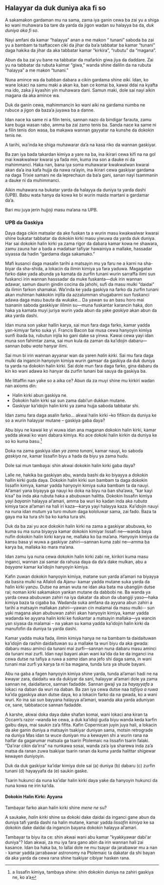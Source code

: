 ## Halayyar da duk duniya aka fi so

A sakamakon gardaman mu na sama, zama iya ganin cewa ba zai yu a shiga ko wani muhawara ba tare da yarda da jigon wadan su halayya ba da, *duk duniya aka fi so*.

Nayi amfani da kamar “halayya” anan a me makon “ tunani” saboda ba zai yu a bambam ta tsaftaccen ciki da jihar da ba’a tabbatar ba kamar “tunani” daga hakika da jihar da aka tabbatar kamar “kirkira”, “rubutu” da “magana”.

Abun da ba zai yu bane na tabbatar da mafarkin giwa jiya da daddare. Zai yu na tabbatar da rubuta kalmar “giwa,” wanda shine dalilin da na rubuta “halayya” a me makon “tunani.”

Nuna amince wa da babban dabara a cikin gardama shine *aiki*. Idan, ko wane lokaci na samu maki a akan ka, ban ce komai ba, kawai ddai na kyafta ma ido, zaka ji kyashin yin muhawara dani. Samun maki, dole sai nayi aikin magana da aka amince wa.

Duk da ganin cewa, mahimmancin ko wani aiki na gardama numba ne rubuce a jigon da baza’a juyawa ba a danne.

Idan nace ka same ni a filin tenis, sannan nazo da bindigar farauta, zamu kare buga wasan rabo, amma ba zai zamo tenis ba. Sanda nace ka same ni a filin tenis don wasa, ba makawa wannan gayyatar na kunshe da dokokin tenis ne.

A tarihi, wa’inda ke shiga muhawarar da’a na kasa riko da wannan gaskiyar.

Ba zan iya bada takardan kimiya a yare na ba, ina ikirari cewa kifi na na gol mai kwakwalwar kwarai ya fada min, kuma ina son a dauke ni da mahimmanci. Haka nan, bana iya soma muhawarar kwakwalwan kwarai akan da’a ina kafa hujja da nawa ra’ayin, ina ikirari cewa gaskiyar gardama na daga Trixie samani ne da leprechaun da ba’a gani, sanan nayi tsammanin a dauke ni da muhimmanci.

Aikin muhawara na bukatar yarda da halayya da duniya ta yarda dashi (UPB). Babu wata hanya da kowa ke bi wurin maida martani a gardamar da’a.

Bari mu juya jerin hujjoji masu ma’ana na UPB.

### UPB da Gaskiya

Daya daga cikin matsalar da ake fuskan ta a wurin masu kwakwalwar kwarai shine bukatar tabbatar da dokokin kirki masu yiwuwa da yarda duk duniya. Har sai dokokin halin kirki ya zama rigor da dabara kamar kowa ne shawara, zamu zauna har a bada a madatsar tafiyar hawainiya a mallake, hassadar siyassa da hadin “gardama daga sakamako.”

Mafi kusanci daga masalin tarihi a matsayin mu ya faru ne a karni na sha-biyar da sha-shida, a lokacin da ilimin kimiya ya fara yaduwa. Magagatan farko dake yada abunda ya kamata da zurfin tunani wurin sarraffa ilimi sun fuskanci irin wannan hasssadar da muke fuskanta—duk irin wannan adawar, samun daurin gindin cocina da jahohi, sufi da masu mulki “daidai” da ilimin farkon shamakai. Wa’inda ke yada gaskiya na farko da zurfin tunani akan muhiman hakkokin injilla da azzalumman shugabanni sun fuskanci adawa daga masu bauta da wukake... Da yawan su an basu horo mai tsananin saboda gaskkiyar ililmin su—muna fuskantar karancin haka, don haka ya kamata muyi juriya wurin yada abun da yake *gaskiya* akan abun  da aka yarda dashi.

Idan muna son yakar hallin karya, sai mun fara daga farko, kamar yadda yan-kimiyar farko suka yi. Francis Bacon bai musa cewa hanyoyin kimiya sunfi ibada ba, rubutun injila ko gani dake sa yinwa. Kawai cewa yayi idan muna son fahimtar zama, sai mun kula da zaman da ka’idojin dabaru—sannan *babu wata* hanyar ilimi.

Sai mun bi irin wannan ayyanar wan da yaren *halin kirki*. Sai mu fara daga mulki da ingancin hanyoyin kimiya wurin gamsar da gaskiya da duk duniya ta yarda na dokokin halin kirki. Sai dole mun fara daga farko, gina dabaru da kin ko wani adawa ko hanyar da zurfin tunani bai sauya da gaskiya ba.

Me littaffin nan yake so a aika ce? Abun da za muyi shine mu kirkiri wadan nan axioms din:

- Halin kirki abun gaskiya ne.
- Dokokin halin kirki sai sun zama dabi’un dukkan mutane.
- Gaskiyar ka’idojin halin kirki ya zama hujja saboda tabbatar shi.

Idan zamu fara daga asalin farko… akwai halin kirki –ko fifikon da duniya ke so a wurin halayyar mutane – gaskiya gaba daya?

Abu biyu ne kawai ke yi wuwa idan ana maganan dokokin halin kirki, kamar yadda akwai ko wani dabara kimiya. Ko ace dokoki halin kirkin da duniya ke so ko kuma basu.[^6]

Doka na zama gaskiya idan *ya zama tunani*, kamar nauyi, ko saboda *gaskiya ne*, kamar lissafin biyu a hada da biyu ya zama hudu.

Dole sai mun tambaya: shin akwai dokokin halin kirki gaba daya?

Lalle ne, hakika ba gaskiyan abu, wanda bashi da ko biyayya a dokokin hallin kirki guda daya. Dokokin halin kirki sun bambam ta daga dokokin lissafin kimiya, kamar yadda hanyoyin kimiya suka bambam ta da nauyi. Al’amari yana biyayya ga nauyi ko doka na biyu na ban sha’awa, “kar kayi kisa” ba inda aka rubuta haka a abubuwan halitta. Dokokin lissafin kimiya yayi *bayanin* halayya al’amari, amma ba wuri ko kadan inda aka *rubuta* kimiya tace al’amari na hali iri kaza—karya yayi halayya kaza. Ka’idojin nauyi na nuna idan mutum ya turo mutum daga kololuwar sama, zai fado. Baza ta gaya ma ka tura shi ba ko karka tura shi.

Duk da ba zai yu ace dokokin halin kirki na zama a gaskiyar abubuwa, ko kuma su ma suna biyayya kamar dokokin kimiyar lissafi ne—wanda baya nufin dokokin halin kirki karya ne, mallaka ko ba ma’ana. Hanyoyin kimiya da kansu basa yi wuwa a gaskiyar zahiri—sannan kuma zabi ne—amma ba karya ba, mallaka ko mara ma’ana.

Idan zamu iya nuna cewa dokokin halin kirki zabi ne, kirikiri kuma masu inganci, wannan zai samar da rahusa daya da da’a dake mulkan, abu a *bayyane* kamar ka’idojin hanyoyin kimiya.

Kafin zuwan dokokin hanyoyin kimiya, matane sun yarda al’amari na biyayya da basira mulki na Allaloli da Ajanu- kamar yadda mutane suka yarda da halin kirki yanzu. Dutse na aman wuta ne idan aka bata ma ubangijin dutse rai; noman kirki sakamakon yankan mutane da dabbobi ne. Ba wanda ya yarda cewa abubuwan zahiri na iya dakatar da abun da ubangiji yaso—haka kimiya baza ta cigaba ba. Wadanda suka amfana da ayyana abun zahiri a tarihi a matsayin mallakan zahiri—yawan cin malamai da masu mulki-- sun yaki magana akan abubuwan zahiri akan hanyoyin kimiya, kamar yadda wadanda ke ayyana halin kirki ke fuskantar a matsayin mallaka—ya wancin yan siyasa da malamai – na yakan su kama yadda ka’idojin halin kirki da manufofin da duniya ta yarda dashi.

Kamar yadda muka fada, ilimin kimiya hanya ne na bambam ta daidaituwan ka’idojin da rashin daidaituwan su a mallake ta wuri biyu da aka gwada: dabaru masu aminci da tunani mai zurfi—sannan nuna dabaru masu aminci da tunani mai zurfi. Idan nayi bayani akan wani ka’ida da ke da inganci ina cewa dutse na tafiya a ruwa a *sama* idan ana jefo shi daga sama, in wani tunani mai zurfi ya karya ta ni ba magana, tunda lura ya shude bayani.

Abu na gaba a fagen hanyoyin kimiya shine yarda, tunda al’amari hadi ne na kwayar zara, daidaitu wa da dukiyar da sani, halayyar al’amari dole ya zama sannan ne, daidaitarce, sannan fadadde. Sannan gwaji ya za *hayayyafa* a lokaci na daban da wuri na daban. Ba zan iya cewa dutse naa *tafiiya a ruwa* ka’ida ggaskiya akan dutse daya, ko a lokacin farko da na gwada, ko a wani wuri. Ko ina sai sun bayyana halayya al’amari, waanda aka yarda aduniyan ce, sane, tabbatacce sannan fadadde.

A karshe, akwai doka daya dake shafan komai, wani lokaci ana kiran ta Occam’s razor –wanda ke cewa, a duk ka’idoji guda biyu wanda keda karfin gaibu daya, mai saukin za’a fifita. Kafin Copernican juyin juya hali, a lokacin da ake ganin duniya a matsayin tsakiyar duniyan sama, motsin retrograde na duniya Mas idan ta wuce duniyan mu a kewayen shi a wurin rana na haifar da gagarumar matsala ga tsarin Ptolemaic na lissafin tsarin falaki. “Da’irar cikin da’irra” na nunkawa sosai, wanda za’a iya sharewa inda za’a matsa da ranan zuwa tsakiyar tsarin ranan da kuma yarda halittar shigewar kewayen duniyoyin.

Duk da duk gaskiyar ka’idar kimiya dole sai (a) duniya (b) dabaru (c) zurfin tunani (d) hayayyafa da (e) saukin gaske.

Tsarin hukunci da nuna ka’idar halin kirki daya yake da hanyoyin hukunci da nuna kowa ne irin ka’ida.

#### Dokokin Halin Kirki: Ayyana

Tambayar farko akan halin kirki shine *mene ne* su?

A saukake, *halin kirki* shine sa dokoki dake daidai da inganci gane abun da duniya tafi yarda dashi na halin mutane, kamar yadda *lissafin kimiya* ke sa dokokin dake daidai da ingancin bayana dokokin halayya al’amari.

Tambayar ta biyu ita ce: shin akwai wani abu kamar "kyakkyawar dabi'ar duniya"? Idan akwai, za mu iya fara gano abin da irin wannan hali zai kasance. Idan ba haka ba, to lallai dole ne mu tsayar da jarabawar mu a nan - kamar yadda jarrabawar astronomy na Ptolemaic ta dakatar da shi bayan da aka yarda da cewa rana shine tsakiyar cibiyar hasken rana.

[^6]: a lissafin kimiya, tambaya shine: shin dokokin duniya na zahiri gaskiya ne, ko a’a
